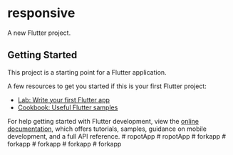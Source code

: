 # responsive

A new Flutter project.

## Getting Started

This project is a starting point for a Flutter application.

A few resources to get you started if this is your first Flutter project:

- [Lab: Write your first Flutter app](https://docs.flutter.dev/get-started/codelab)
- [Cookbook: Useful Flutter samples](https://docs.flutter.dev/cookbook)

For help getting started with Flutter development, view the
[online documentation](https://docs.flutter.dev/), which offers tutorials,
samples, guidance on mobile development, and a full API reference.
#   r o p o t A p p  
 #   r o p o t A p p  
 #   f o r k a p p  
 #   f o r k a p p  
 #   f o r k a p p  
 #   f o r k a p p  
 #   f o r k a p p  
 